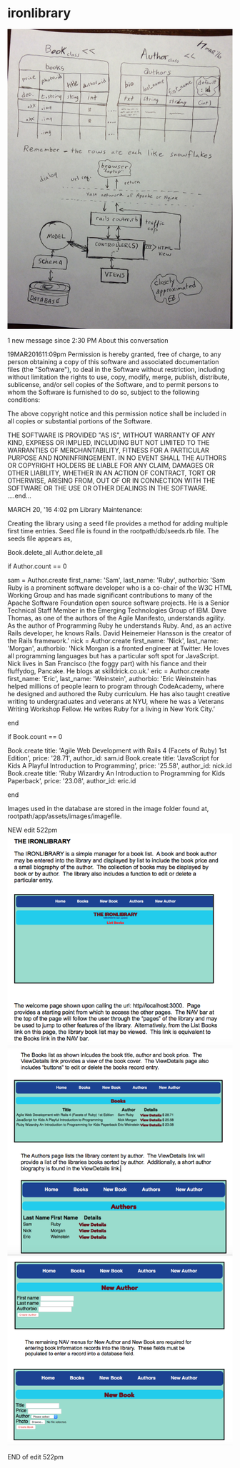 # ironlibrary


![Alt text](/screenshots/ARRAYSmodel.jpg?raw=true)

1 new message since 2:30 PM
About this conversation


19MAR201611:09pm
Permission is hereby granted, free of charge, to any person obtaining a copy of this software and associated documentation files (the "Software"), to deal in the Software without restriction, including without limitation the rights to use, copy, modify, merge, publish, distribute, sublicense, and/or sell copies of the Software, and to permit persons to whom the Software is furnished to do so, subject to the following conditions:

The above copyright notice and this permission notice shall be included in all copies or substantial portions of the Software.

THE SOFTWARE IS PROVIDED "AS IS", WITHOUT WARRANTY OF ANY KIND, EXPRESS OR IMPLIED, INCLUDING BUT NOT LIMITED TO THE WARRANTIES OF MERCHANTABILITY, FITNESS FOR A PARTICULAR PURPOSE AND NONINFRINGEMENT. IN NO EVENT SHALL THE AUTHORS OR COPYRIGHT HOLDERS BE LIABLE FOR ANY CLAIM, DAMAGES OR OTHER LIABILITY, WHETHER IN AN ACTION OF CONTRACT, TORT OR OTHERWISE, ARISING FROM, OUT OF OR IN CONNECTION WITH THE SOFTWARE OR THE USE OR OTHER DEALINGS IN THE SOFTWARE.
....end...

MARCH 20, '16 4:02 pm
Library Maintenance:

Creating the library using a seed file provides a method for adding multiple first time entries.  Seed file is found in the rootpath/db/seeds.rb file.  The seeds file appears as, 

Book.delete_all
Author.delete_all

if Author.count == 0

 sam = Author.create first_name: 'Sam', last_name: 'Ruby', authorbio: 'Sam Ruby is a prominent software developer who is a co-chair of the W3C HTML Working Group and has made significant contributions to many of the Apache Software Foundation open source software projects. He is a Senior Technical Staff Member in the Emerging Technologies Group of IBM.  Dave Thomas, as one of the authors of the Agile Manifesto, understands agility. As the author of Programming Ruby he understands Ruby. And, as an active Rails developer, he knows Rails.  David Heinemeier Hansson is the creator of the Rails framework.'
nick = Author.create first_name: 'Nick', last_name: 'Morgan', authorbio: 'Nick Morgan is a fronted engineer at Twitter.  He loves all programming languages but has a particular soft spot for JavaScript.  Nick lives in San Francisco (the foggy part) with his fiance and their fluffydog, Pancake.  He blogs at skilldrick.co.uk.'
 eric = Author.create first_name: 'Eric', last_name: 'Weinstein', authorbio: 'Eric Weinstein has helped millions of people learn to program through CodeAcademy, where he designed and authored the Ruby curriculum.  He has also taught creative writing to undergraduates and veterans at NYU, where he was a Veterans Writing Workshop Fellow.  He writes Ruby for a living in New York City.’

end

if Book.count == 0

 Book.create title: 'Agile Web Development with Rails 4 (Facets of Ruby) 1st Edition', price: '28.71', author_id: sam.id
 Book.create title: 'JavaScript for Kids A Playful Introduction to Programming', price: '25.58', author_id: nick.id
 Book.create title: 'Ruby Wizardry An Introduction to Programming for Kids Paperback', price: '23.08', author_id: eric.id

end

Images used in the database are stored in the image folder found at, rootpath/app/assets/images/imagefile.

NEW edit 522pm
![Alt text](/screenshots/ONE.png?raw=true)
![Alt text](/screenshots/TWO.png?raw=true)
![Alt text](/screenshots/THREE.png?raw=true)

END of edit 522pm








